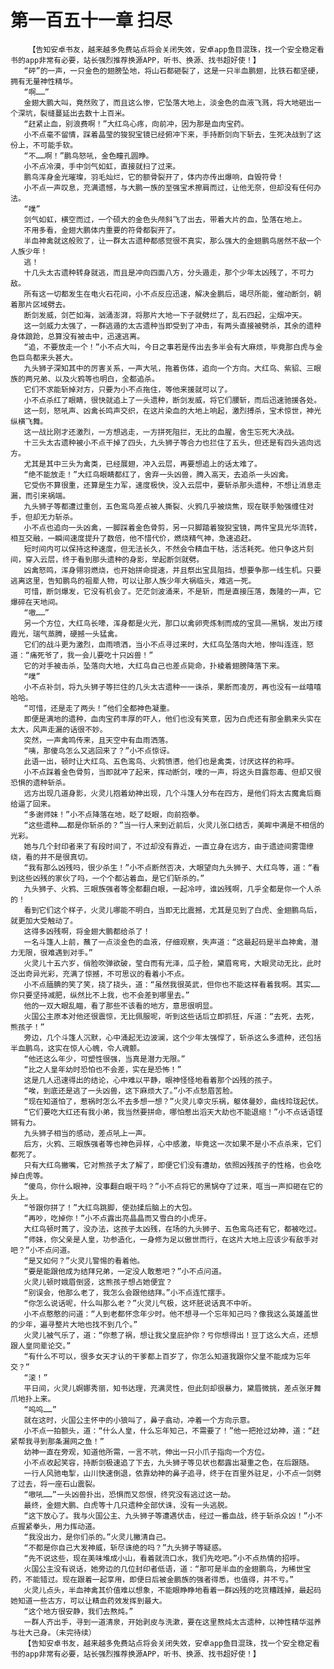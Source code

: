 # 第一百五十一章 扫尽
        【告知安卓书友，越来越多免费站点将会关闭失效，安卓app鱼目混珠，找一个安全稳定看书的app非常有必要，站长强烈推荐换源APP，听书、换源、找书超好使！】
       “砰”的一声，一只金色的翅膀坠地，将山石都砸裂了，这是一只半血鹏翅，比铁石都坚硬，拥有无量神性精华。
       “啊……”
       金翅大鹏大叫，竟然败了，而且这么惨，它坠落大地上，淡金色的血液飞溅，将大地砸出一个深坑，裂缝蔓延出去数十上百米。
       “赶紧止血，别浪费啊！”大红鸟心疼，向前冲，因为那是血肉宝药。
       小不点毫不留情，踩着晶莹的狻猊宝镜已经俯冲下来，手持断剑向下斩去，生死决战到了这份上，不可能手软。
       “不……啊！”鹏鸟怒吼，金色瞳孔圆睁。
       小不点冷漠，手中剑气如虹，直接就扫了过来。
       鹏鸟浑身金光璀璨，羽毛灿烂，它的额骨裂开了，体内亦传出爆响，自毁符骨！
       小不点一声叹息，充满遗憾，与大鹏一族的至强宝术擦肩而过，让他无奈，但却没有任何办法。
       “噗”
       剑气如虹，横空而过，一个硕大的金色头颅斜飞了出去，带着大片的血，坠落在地上。
       不用多看，金翅大鹏体内重要的符骨都裂开了。
       半血神禽就这般败了，让一群太古遗种都感觉很不真实，那么强大的金翅鹏鸟居然不敌一个人族少年！
       逃！
       十几头太古遗种转身就逃，而且是冲向四面八方，分头遁走，那个少年太凶残了，不可力敌。
       所有这一切都发生在电火石花间，小不点反应迅速，解决金鹏后，竭尽所能，催动断剑，朝着那片区域劈去。
       断剑发威，剑芒如海，汹涌澎湃，将那片大地一下子就劈烂了，乱石四起，尘烟冲天。
       这一剑威力太强了，一群逃遁的太古遗种当即受到了冲击，有两头直接被劈杀，其余的遗种身体踉跄，总算没有被击中，迅速逃离。
       “追，不要放走一个！”小不点大叫，今日之事若是传出去多半会有大麻烦，毕竟那白虎与金色巨鸟都来头甚大。
       九头狮子深知其中的厉害关系，一声大吼，拖着伤体，追向一个方向。大红鸟、紫貂、三眼族的两兄弟、以及火鸦等也明白，全都追杀。
       它们不求能斩掉对方，只要为小不点拖住，等他来援就可以了。
       小不点杀红了眼睛，很快就追上了一头遗种，断剑发威，将它们腰斩，而后迅速驰援各处。
       这一刻，怒吼声、凶禽长鸣声交织，在这片染血的大地上响起，激烈搏杀，宝术惊世，神光纵横飞舞。
       这一战比刚才还激烈，一方想逃走，一方拼死阻拦，无比的血腥，舍生忘死大决战。
       十三头太古遗种被小不点干掉了四头，九头狮子等合力也拦住了五头，但还是有四头逃向远方。
       尤其是其中三头为禽类，已经展翅，冲入云层，再要想追上的话太难了。
       “绝不能放走！”大红鸟眼睛都红了，舍弃一头凶兽，腾入高天，去追杀一头凶禽。
       它受伤不算很重，还算是生力军，速度极快，没入云层中，要斩杀那头遗种，不想让消息走漏，而引来祸端。
       九头狮子等都遭过重创，五色鸾鸟差点被人撕裂、火鸦几乎被烧焦，现在联手勉强缠住对手，但却无力斩杀。
       小不点也追向一头凶禽，一脚踩着金色骨剪，另一只脚踏着狻猊宝镜，两件宝具光华流转，相互交融，一瞬间速度提升了数倍，他不惜代价，燃烧精气神，急速追赶。
       短时间内可以保持这种速度，但无法长久，不然会令精血干枯，活活耗死。他只争这片刻间，穿入云层，终于看到那头遗种的身影，举起断剑就劈。
       凶禽怒鸣，浑身翎羽燃烧，也开始拼命提速，并且祭出宝具阻挡，想要争那一线生机。只要逃离这里，告知鹏鸟的祖辈人物，可以让那人族少年大祸临头，难逃一死。
       可惜，断剑爆发，它没有机会了。茫茫剑波涌来，不是斩，而是直接压落，轰隆的一声，它爆碎在天地间。
       “嗷……”
       另一个方位，大红鸟长嚎，浑身都是火光，那口以禽卵壳炼制而成的宝具——黑锅，发出万缕霞光，瑞气蒸腾，硬撼一头猛禽。
       它们的战斗更为激烈，血雨喷洒，当小不点寻过来时，大红鸟坠落向大地，惨叫连连，怒道：“痛死爷了，我一会儿要吃十只凶兽！”
       它的对手被击杀，坠落向大地，大红鸟自己也差点毙命，扑棱着翅膀降落下来。
       “噗”
       小不点补剑，将九头狮子等拦住的几头太古遗种一一诛杀，果断而凌厉，再也没有一丝嘻嘻哈哈。
       “可惜，还是走了两头！”他们全都神色凝重。
       即便是满地的遗种，血肉宝药丰厚的吓人，他们也没有笑意，因为白虎还有那金鹏来头实在太大，风声走漏的话很不妙。
       突然，一声禽鸣传来，且天空中有血雨洒落。
       “咦，那傻鸟怎么又逃回来了？”小不点惊讶。
       此语一出，顿时让大红鸟、五色鸾鸟、火鸦愤懑，他们也是禽类，讨厌这样的称呼。
       小不点踩着金色骨剪，当即就冲了起来，挥动断剑，噗的一声，将这头目露怨毒、但却又很恐惧的遗种斩杀。
       远方出现几道身影，火灵儿抱着幼神出现，几个斗篷人分布在四方，是他们将太古魔禽后裔给逼了回来。
       “多谢师妹！”小不点降落在地，眨了眨眼，向前抱拳。
       “这些遗种……都是你斩杀的？”当一行人来到近前后，火灵儿张口结舌，美眸中满是不相信的光彩。
       她与几个封印者来了有段时间了，不过却没有靠近，一直立身在远方，由于遗迹间雾霭缭绕，看的并不是很真切。
       “我有那么凶残吗，很少杀生！”小不点断然否决，大眼望向九头狮子、大红鸟等，道：“看到这些凶残的家伙了吗，一个个都沾着血，是它们斩杀的。”
       九头狮子、火鸦、三眼族强者等全都翻白眼，一起冷哼，谁凶残啊，几乎全都是你一个人杀的！
       看到它们这个样子，火灵儿哪能不明白，当即无比震撼，尤其是见到了白虎、金翅鹏鸟后，就更加大受触动了。
       这得多凶残啊，将金翅大鹏都给杀了！
       一名斗篷人上前，蘸了一点淡金色的血液，仔细观察，失声道：“这最起码是半血神禽，潜力无限，很难遇到对手。”
       火灵儿十五六岁，俏脸吹弹欲破，莹白而有光泽，瓜子脸，黛眉弯弯，大眼灵动无比，此时泛出奇异光彩，充满了惊撼，不可思议的看着小不点。
       小不点腼腆的笑了笑，挠了挠头，道：“虽然我很英武，但你也不能这样看着我啊。其实……你只要坚持减肥，纵然比不上我，也不会差到哪里去。”
       他的一双大眼乱瞄，看了那些不该看的地方，意思很明显。
       火国公主原本对他还很震惊，无比佩服呢，听到这些话后立即抓狂，斥道：“去死，去死，熊孩子！”
       旁边，几个斗篷人沉默，心中涌起无边波澜，这个少年太强悍了，斩杀这么多遗种，还包括半血鹏鸟，这实在惊人心魄，令人魂颤。
       “他还这么年少，可塑性很强，当真是潜力无限。”
       “比之人皇年幼时恐怕也不会差，实在是恐怖！”
       这是几人迅速得出的结论，心中难以平静，眼神怪怪地看着那个凶残的孩子。
       “唉，到底还是逃了一头凶兽，这下麻烦大了。”小不点愁眉苦脸。
       “现在知道怕了，惹祸时怎么不去多想一想？”火灵儿幸灾乐祸，躯体曼妙，曲线玲珑起伏。
       “它们要吃大红还有我小弟，我当然要拼命，哪怕惹出滔天大劫也不能退缩！”小不点话语铿锵有力。
       九头狮子相当的感动，差点吼上一声。
       后方，火鸦、三眼族强者等也神色异样，心中感激，毕竟这一次如果不是小不点杀来，它们都死了。
       只有大红鸟撇嘴，它对熊孩子太了解了，即便它们没有遭劫，依照凶残孩子的性格，也会吃掉白虎等。
       “傻鸟，你什么眼神，没事翻白眼干吗？”小不点将它的黑锅夺了过来，哐当一声扣砸在它的头上。
       “爷跟你拼了！”大红鸟跳脚，使劲揉后脑上的大包。
       “再吵，吃掉你！”小不点露出亮晶晶而又雪白的小虎牙。
       大红鸟顿时蔫了，没办法，这孩子太凶残，在场的九头狮子、五色鸾鸟还有它，都被吃过。
       “师妹，你父亲是人皇，功参造化，一身修为足以傲世而行，在这片大地上应该少有敌手对吧？”小不点问道。
       “是又如何？”火灵儿警惕的看着他。
       “要是能跟他成为结拜兄弟，一定没人敢惹吧？”小不点问道。
       火灵儿顿时娥眉倒竖，这熊孩子想占她便宜？
       “别误会，他那么老了，我怎么会跟他结拜。”小不点连忙摆手。
       “你怎么说话呢，什么叫那么老？”火灵儿气极，这坏胚说话真不中听。
       小不点憨憨的问道：“人到老都怀念年少时。他不想寻一个忘年知己吗？像我这么英雄盖世的少年，遍寻整片大地也找不到几个。”
       火灵儿被气乐了，道：“你惹了祸，想让我父皇庇护你？亏你想得出！豆丁这么大点，还想跟人皇同辈论交。”
       “有什么不可以，很多女天才认的干爹都上百岁了，你怎么知道我跟你父皇不能成为忘年交？”
       “滚！”
       平日间，火灵儿婀娜秀丽，知书达理，充满灵性，但此刻却很暴力，黛眉微挑，差点张牙舞爪地扑上来。
       “呜呜……”
       就在这时，火国公主怀中的小狼叫了，鼻子翕动，冲着一个方向示意。
       小不点一拍额头，道：“什么人皇，什么忘年知己，不需要了！”他一把抢过幼神，道：“赶紧帮我寻到那条漏网之鱼！”
       幼神一直在旁观，知道他所需，一言不吭，伸出一只小爪子指向一个方位。
       小不点收起笑容，持断剑极速追了下去，九头狮子等见状也都露出凝重之色，在后跟随。
       一行人风驰电掣，山川快速倒退，依靠幼神的鼻子追寻，终于在百里外驻足，小不点一剑劈了过去，将一座石山震裂。
       “嗷吼……”一头凶兽扑出，恐惧而又怨恨，终究没有逃过这一劫。
       最终，金翅大鹏、白虎等十几只遗种全部伏诛，没有一头逃脱。
       “这下放心了。我与火国公主、九头狮子等遭遇伏击，经过一番血战，终于斩杀众凶！”小不点握紧拳头，用力挥动道。
       “我没出力，是你们杀的。”火灵儿撇清自己。
       “不都是你自己大发神威，斩尽诛绝的吗？”九头狮子等疑惑。
       “先不说这些，现在美味堆成小山，看着就流口水，我们先吃吧。”小不点热情的招呼。
       火国公主没有说话，她旁边的几位封印者低语，道：“那可是半血的金翅鹏鸟，为稀世宝药，不能错过。现在跟着一起享用，即便日后被金鹏族的强者得悉，也值得，并不亏。”
       火灵儿点头，半血神禽其价值难以想象，不能眼睁睁地看着一群凶残的吃货糟践掉，最起码她知道一些古方，可以让精血药效发挥到最大。
       “这个地方很安静，我们去熬炖。”
       一群人齐出手，寻到一道清泉，开始剥皮与洗漱，要在这里熬炖太古遗种，以神性精华滋养与壮大己身。（未完待续）
       【告知安卓书友，越来越多免费站点将会关闭失效，安卓app鱼目混珠，找一个安全稳定看书的app非常有必要，站长强烈推荐换源APP，听书、换源、找书超好使！】